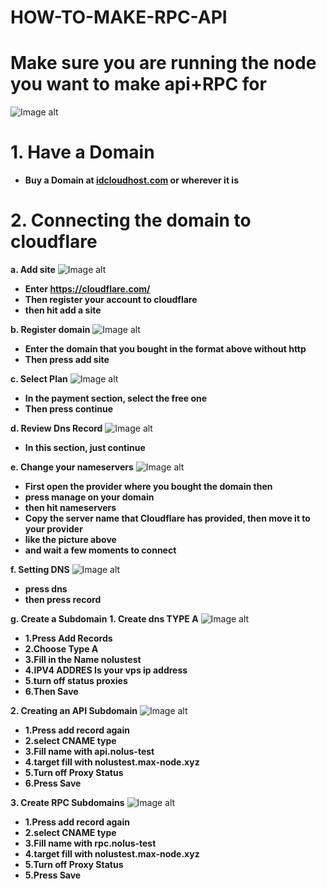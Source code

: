 # HOW-TO-MAKE-RPC-API
# Make sure you are running the node you want to make api+RPC for
![Image alt](https://github.com/Node-max/HOW-TO-MAKE-RPC-API/blob/main/image.png)

# 1. Have a Domain
- **Buy a Domain at [idcloudhost.com](https://idcloudhost.com/) or wherever it is**

# 2. Connecting the domain to cloudflare

**a. Add site**
![Image alt](https://github.com/Node-max/HOW-TO-MAKE-RPC-API/blob/main/image%20(1).png)

- **Enter https://cloudflare.com/**
- **Then register your account to cloudflare**
- **then hit add a site**

**b. Register domain**
![Image alt](https://github.com/Node-max/HOW-TO-MAKE-RPC-API/blob/main/Slide1.JPG)

- **Enter the domain that you bought in the format above without http**
- **Then press add site**

**c. Select Plan**
![Image alt](https://github.com/Node-max/HOW-TO-MAKE-RPC-API/blob/main/image%20(2).png)

- **In the payment section, select the free one** 
- **Then press continue**

**d. Review Dns Record**
![Image alt](https://github.com/Node-max/HOW-TO-MAKE-RPC-API/blob/main/image%20(3).png)

- **In this section, just continue**

**e. Change your nameservers**
![Image alt](https://github.com/Node-max/HOW-TO-MAKE-RPC-API/blob/main/image%20(4).png)

- **First open the provider where you bought the domain then**
- **press manage on your domain**
- **then hit nameservers**
- **Copy the server name that Cloudflare has provided, then move it to your provider**
- **like the picture above**
- **and wait a few moments to connect**

**f. Setting DNS**
![Image alt](https://github.com/Node-max/HOW-TO-MAKE-RPC-API/blob/main/Slide2.JPG)

- **press dns**
- **then press record**

**g. Create a Subdomain**
**1. Create dns TYPE A**
![Image alt](https://github.com/Node-max/HOW-TO-MAKE-RPC-API/blob/main/Slide3.JPG)

- **1.Press Add Records**
- **2.Choose Type A**
- **3.Fill in the Name nolustest**
- **4.IPV4 ADDRES Is your vps ip address**
- **5.turn off status proxies**
- **6.Then Save**

**2. Creating an API Subdomain**
![Image alt](https://github.com/Node-max/HOW-TO-MAKE-RPC-API/blob/main/Slide4.JPG)

- **1.Press add record again**
- **2.select CNAME type**
- **3.Fill name with api.nolus-test**
- **4.target fill with nolustest.max-node.xyz**
- **5.Turn off Proxy Status**
- **6.Press Save**

**3. Create RPC Subdomains**
![Image alt](https://github.com/Node-max/HOW-TO-MAKE-RPC-API/blob/main/Slide5.JPG)

- **1.Press add record again**
- **2.select CNAME type**
- **3.Fill name with rpc.nolus-test**
- **4.target fill with nolustest.max-node.xyz**
- **5.Turn off Proxy Status**
- **5.Press Save**







